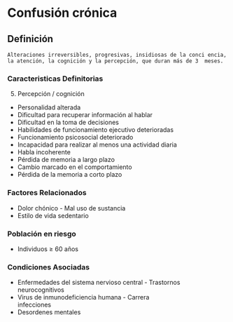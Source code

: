 # Confusión crónica
## Definición
	Alteraciones irreversibles, progresivas, insidiosas de la conci encia, la atención, la cognición y la percepción, que duran más de 3  meses.

### Caracteristicas Definitorias
5. Percepción / cognición   
- Personalidad alterada   
- Dificultad para recuperar 
información al hablar   
- Dificultad en la toma de decisiones   
- Habilidades de funcionamiento 
ejecutivo deterioradas   
- Funcionamiento psicosocial 
deteriorado    
- Incapacidad para realizar al 
menos una actividad diaria   
- Habla incoherente   
- Pérdida de memoria a largo plazo   
- Cambio marcado en el 
comportamiento   
- Pérdida de la memoria a corto 
plazo

### Factores Relacionados
- Dolor chónico  - Mal uso de sustancia   
- Estilo de vida sedentario

### Población en riesgo
- Individuos ≥ 60 años

### Condiciones Asociadas
- Enfermedades del sistema nervioso central  - Trastornos 
neurocognitivos   
- Virus de inmunodeficiencia humana  - Carrera  
infecciones   
- Desordenes mentales

